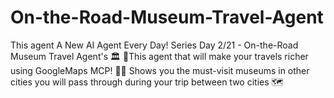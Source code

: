 # On-the-Road-Museum-Travel-Agent
This agent A New AI Agent Every Day! Series  Day 2/21 - On-the-Road Museum Travel Agent's 🏛️ 🎉This agent that will make your travels richer using GoogleMaps MCP! 🚗✨  Shows you the must-visit museums in other cities you will pass through during your trip between two cities 🗺️
